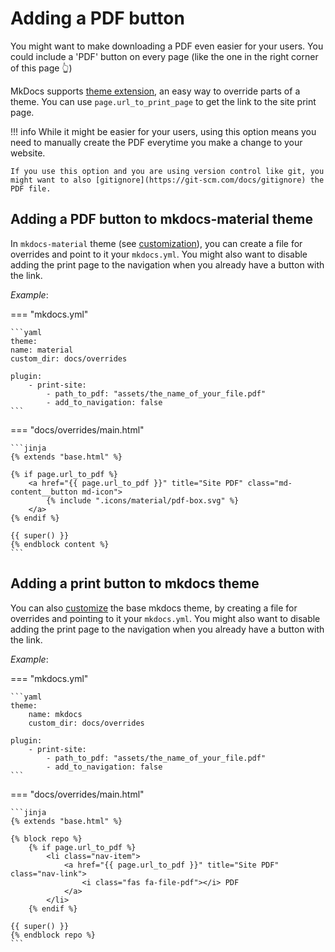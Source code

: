 # Adding a PDF button

You might want to make downloading a PDF even easier for your users. You could include a 'PDF' button on every page (like the one in the right corner of this page 👆)

MkDocs supports [theme extension](https://www.mkdocs.org/user-guide/styling-your-docs/#using-the-theme-custom_dir), an easy way to override parts of a theme.
You can use `page.url_to_print_page` to get the link to the site print page.

!!! info
    While it might be easier for your users, using this option means you need to manually create the PDF everytime you make a change to your website.

    If you use this option and you are using version control like git, you might want to also [gitignore](https://git-scm.com/docs/gitignore) the PDF file.

## Adding a PDF button to mkdocs-material theme

In `mkdocs-material` theme (see [customization](https://squidfunk.github.io/mkdocs-material/customization/#overriding-template-blocks)), you can create a file for overrides and point to it your `mkdocs.yml`. You might also want to disable adding the print page to the navigation when you already have a button with the link.

_Example_:

=== "mkdocs.yml"

    ```yaml
    theme:
    name: material
    custom_dir: docs/overrides

    plugin:
        - print-site:
            - path_to_pdf: "assets/the_name_of_your_file.pdf"
            - add_to_navigation: false
    ```

=== "docs/overrides/main.html"

    ```jinja
    {% extends "base.html" %}

    {% if page.url_to_pdf %}
        <a href="{{ page.url_to_pdf }}" title="Site PDF" class="md-content__button md-icon">
            {% include ".icons/material/pdf-box.svg" %}
        </a>
    {% endif %}

    {{ super() }}
    {% endblock content %}
    ```


## Adding a print button to mkdocs theme

You can also [customize](https://www.mkdocs.org/user-guide/custom-themes/#creating-a-custom-theme) the base mkdocs theme, by creating a file for overrides and pointing to it your `mkdocs.yml`. You might also want to disable adding the print page to the navigation when you already have a button with the link.

_Example_:

=== "mkdocs.yml"

    ```yaml
    theme:
        name: mkdocs
        custom_dir: docs/overrides

    plugin:
        - print-site:
            - path_to_pdf: "assets/the_name_of_your_file.pdf"
            - add_to_navigation: false
    ```

=== "docs/overrides/main.html"

    ```jinja
    {% extends "base.html" %}

    {% block repo %}
        {% if page.url_to_pdf %}
            <li class="nav-item">
                <a href="{{ page.url_to_pdf }}" title="Site PDF" class="nav-link">
                    <i class="fas fa-file-pdf"></i> PDF
                </a>
            </li>
        {% endif %}

    {{ super() }}
    {% endblock repo %}
    ```
